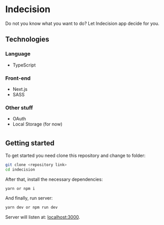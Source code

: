 # Indecision
Do not you know what you want to do? Let Indecision app decide for you.

## Technologies
### Language
- TypeScript
### Front-end
- Next.js
- SASS

### Other stuff
- OAuth
- Local Storage (for now)

#
## Getting started
To get started you need clone this repository and change to folder:
```bash
git clone <repository link>
cd indecision
```
After that, install the necessary dependencies:
```bash
yarn or npm i
```
And finally, run server:
```bash
yarn dev or npm run dev
```

Server will listen at: [localhost:3000](https://localhost:3000).
